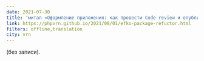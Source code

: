 ```yaml
---
date: 2021-07-30
title: 'митап «Оформление приложения: как провести Code review и опубликовать в composer»'
link: https://phpvrn.github.io/2021/08/01/efko-package-refuctor.html
filters: offline,translation
city: vrn
---
```


(без записи).
